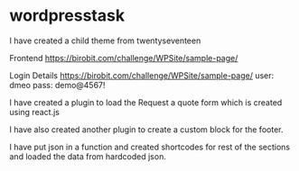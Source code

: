 # wordpresstask

I have created a child theme from twentyseventeen

Frontend
https://birobit.com/challenge/WPSite/sample-page/

Login Details
https://birobit.com/challenge/WPSite/sample-page/
user: dmeo
pass: demo@4567!


I have created a plugin to load the Request a quote form which is created using react.js

I have also created another plugin to create a custom block for the footer.

I have put json in a function and created shortcodes for rest of the sections and loaded the data from hardcoded json. 
